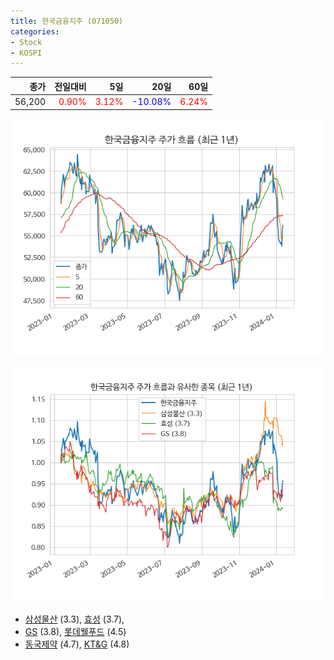 ```yaml
---
title: 한국금융지주 (071050)
categories:
- Stock
- KOSPI
---
```


|종가|전일대비|5일|20일|60일|
|---:|-------:|--:|---:|---:|
|56,200|<span style="color: red">0.90%</span>|<span style="color: red">3.12%</span>|<span style="color: blue">-10.08%</span>|<span style="color: red">6.24%</span>|


<!-- more -->

![071050](/assets/images/stock/071050.png)

![071050](/assets/images/stock/071050_sim.png)

- [삼성물산](/028260/) (3.3), [효성](/004800/) (3.7),
- [GS](/078930/) (3.8), [롯데웰푸드](/280360/) (4.5)
- [동국제약](/086450/) (4.7), [KT&G](/033780/) (4.8)